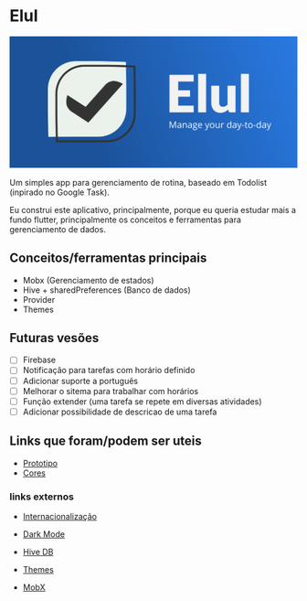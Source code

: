 # Elul

![Logo do aplicativo](/images/simbolo.svg)

Um simples app para gerenciamento de rotina, baseado em Todolist (inpirado no Google Task).

Eu construi este aplicativo, principalmente, porque eu queria estudar mais a fundo flutter, principalmente os conceitos e ferramentas para gerenciamento de dados.

## Conceitos/ferramentas principais

- Mobx (Gerenciamento de estados)
- Hive + sharedPreferences (Banco de dados)
- Provider
- Themes

## Futuras vesões

- [ ] Firebase
- [ ] Notificação para tarefas com horário definido
- [ ] Adicionar suporte a português
- [ ] Melhorar o sitema para trabalhar com horários
- [ ] Função extender (uma tarefa se repete em diversas atividades)
- [ ] Adicionar possibilidade de descricao de uma tarefa

## Links que foram/podem ser uteis

- [Prototipo](https://xd.adobe.com/view/afe468fb-8af2-48ea-4c1e-c8e8306d7f3a-d9d5/)
- [Cores](https://coolors.co/13315c-0b2545-1b5299-8da9c4-eef4ed)

### links externos

- [Internacionalização](https://flutter.dev/docs/development/accessibility-and-localization/internationalization)

- [Dark Mode](https://developer.school/flutter-mobx-dark-light-mode-switcher/)
- [Hive DB](https://pub.dev/packages/hive)
- [Themes](https://flutter.dev/docs/cookbook/design/themes)
- [MobX](https://pub.dev/packages/mobx)
